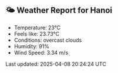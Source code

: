 <!-- WEATHER-START -->
## 🌤 Weather Report for Hanoi

- Temperature: 23°C
- Feels like: 23.73°C
- Conditions: overcast clouds
- Humidity: 91%
- Wind Speed: 3.34 m/s

Last updated: 2025-04-08 20:24:24 UTC
<!-- WEATHER-END -->

